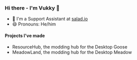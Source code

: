 ### Hi there - I'm Vukky 👋

- 💼 I'm a Support Assistant at [salad.io](https://salad.io)
- 😄 Pronouns: He/him

#### Projects I've made
- ResourceHub, the modding hub for the Desktop Goose
- MeadowLand, the modding hub for the Desktop Meadow

<!--
**Vukky123/Vukky123** is a ✨ _special_ ✨ repository because its `README.md` (this file) appears on your GitHub profile.

Here are some ideas to get you started:

- 🔭 I’m currently working on ...
- 🌱 I’m currently learning ...
- 👯 I’m looking to collaborate on ...
- 🤔 I’m looking for help with ...
- 💬 Ask me about ...
- 📫 How to reach me: ...
- 😄 Pronouns: ...
- ⚡ Fun fact: ...
-->
